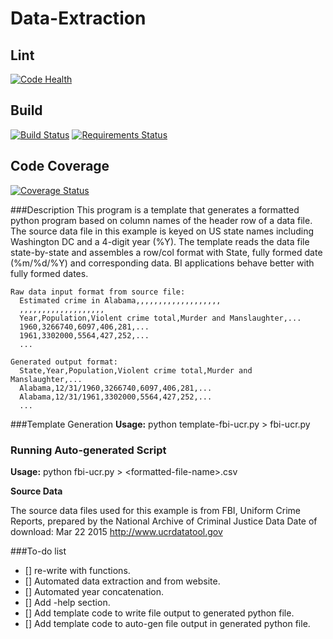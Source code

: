# Data-Extraction

## Lint
[![Code Health](https://landscape.io/github/mnatale/Data-Extraction/master/landscape.svg?style=plastic)](https://landscape.io/github/mnatale/Data-Extraction/master)

## Build
[![Build Status](https://travis-ci.org/mnatale/Data-Extraction.svg?branch=master)](https://travis-ci.org/mnatale/Data-Extraction)
[![Requirements Status](https://requires.io/github/mnatale/Data-Extraction/requirements.svg?branch=master)](https://requires.io/github/mnatale/Data-Extraction/requirements/?branch=master)
## Code Coverage
[![Coverage Status](https://coveralls.io/repos/github/mnatale/Data-Extraction/badge.svg?branch=master)](https://coveralls.io/github/mnatale/Data-Extraction?branch=master)

###Description
This program is a template that generates a formatted python program based on
column names of the header row of a data file. The source data file in this
example is keyed on US state names including Washington DC and a 4-digit year (%Y). The template reads the data file state-by-state and assembles a row/col
format with State, fully formed date (%m/%d/%Y) and corresponding data. BI applications behave better with fully formed dates.

    Raw data input format from source file:
      Estimated crime in Alabama,,,,,,,,,,,,,,,,,,,
      ,,,,,,,,,,,,,,,,,,,
      Year,Population,Violent crime total,Murder and Manslaughter,...
      1960,3266740,6097,406,281,...
      1961,3302000,5564,427,252,...
      ...

    Generated output format:
      State,Year,Population,Violent crime total,Murder and Manslaughter,...
      Alabama,12/31/1960,3266740,6097,406,281,...
      Alabama,12/31/1961,3302000,5564,427,252,...
      ...

###Template Generation
**Usage:** python template-fbi-ucr.py > fbi-ucr.py

### Running Auto-generated Script
**Usage:** python fbi-ucr.py > &lt;formatted-file-name&gt;.csv

**Source Data**
    <p>The source data files used for this example is from FBI, Uniform Crime Reports, prepared by the National Archive of Criminal Justice Data Date of download: Mar 22 2015 http://www.ucrdatatool.gov</p>

###To-do list
- [] re-write with functions.
- [] Automated data extraction and from website.
- [] Automated year concatenation.
- [] Add -help section.
- [] Add template code to write file output to generated python file.
- [] Add template code to auto-gen file output in generated python file.

